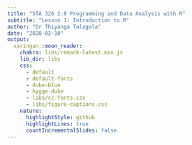 ```yaml
---
title: "STA 326 2.0 Programming and Data Analysis with R"
subtitle: "Lesson 1: Introduction to R"
author: "Dr Thiyanga Talagala"
date: "2020-02-10"
output:
  xaringan::moon_reader:
    chakra: libs/remark-latest.min.js
    lib_dir: libs
    css: 
      - default
      - default-fonts
      - duke-blue
      - hygge-duke
      - libs/cc-fonts.css
      - libs/figure-captions.css
    nature:
      highlightStyle: github
      highlightLines: true
      countIncrementalSlides: false
---
```

